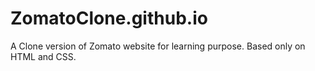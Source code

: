# ZomatoClone.github.io
A Clone version of Zomato website for learning purpose.
Based only on HTML and CSS.
